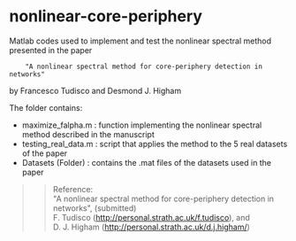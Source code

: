 # nonlinear-core-periphery
Matlab codes used to implement and test the nonlinear spectral method presented in the paper

		"A nonlinear spectral method for core-periphery detection in networks" 

by Francesco Tudisco and Desmond J. Higham   

The folder contains:   
- maximize_falpha.m : function implementing the nonlinear spectral method described in the manuscript   
- testing_real_data.m : script that applies the method to the 5 real datasets of the paper   
- Datasets (Folder) 	: contains the .mat files of the datasets used in the paper   

>> Reference:   
>> "A nonlinear spectral method for core-periphery detection in networks", (submitted)   
>> F. Tudisco (http://personal.strath.ac.uk/f.tudisco), and    
>> D. J. Higham (http://personal.strath.ac.uk/d.j.higham/)  
